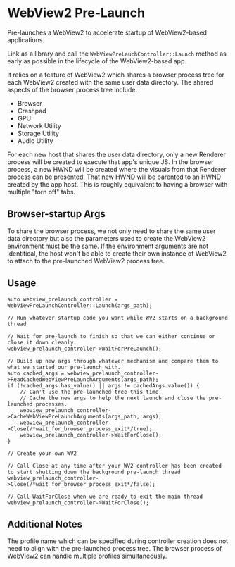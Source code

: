 # WebView2 Pre-Launch
Pre-launches a WebView2 to accelerate startup of WebView2-based applications.

Link as a library and call the `WebViewPreLauchController::Launch` method as early as possible in the lifecycle of the WebView2-based app.

It relies on a feature of WebView2 which shares a browser process tree for each WebView2 created with the same user data directory.  The shared aspects of the browser process tree include:

* Browser
* Crashpad
* GPU
* Network Utility
* Storage Utility
* Audio Utility

For each new host that shares the user data directory, only a new Renderer process will be created to execute that app's unique JS.  In the browser process, a new HWND will be created where the visuals from that Renderer process can be presented.  That new HWND will be parented to an HWND created by the app host.  This is roughly equivalent to having a browser with multiple "torn off" tabs.

## Browser-startup Args
To share the browser process, we not only need to share the same user data directory but also the parameters used to create the WebView2 environment must be the same.  If the environment arguments are not identitical, the host won't be able to create their own instance of WebView2 to attach to the pre-launched WebView2 process tree.

## Usage
```
auto webview_prelaunch_controller = WebViewPreLaunchController::Launch(args_path);

// Run whatever startup code you want while WV2 starts on a background thread

// Wait for pre-launch to finish so that we can either continue or close it down cleanly.
webview_prelaunch_controller->WaitForPreLaunch();

// Build up new args through whatever mechanism and compare them to what we started our pre-launch with.
auto cached_args = webview_prelaunch_controller->ReadCachedWebViewPreLaunchArguments(args_path);
if (!cached_args.has_value() || args != cachedArgs.value()) {
    // Can't use the pre-launched tree this time.
    // Cache the new args to help the next launch and close the pre-launched processes. 
    webview_prelaunch_controller->CacheWebViewPreLaunchArguments(args_path, args);
    webview_prelaunch_controller->Close(/*wait_for_browser_process_exit*/true);
    webview_prelaunch_controller->WaitForClose();
}

// Create your own WV2

// Call Close at any time after your WV2 controller has been created to start shutting down the background pre-launch thread
webview_prelaunch_controller->Close(/*wait_for_browser_process_exit*/false);

// Call WaitForClose when we are ready to exit the main thread
webview_prelaunch_controller->WaitForClose();
```

## Additional Notes
The profile name which can be specified during controller creation does not need to align with the pre-launched process tree.  The browser process of WebView2 can handle multiple profiles simultaneously.